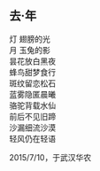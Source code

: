 ## 去·年

灯 翅膀的光<br>
月 玉兔的影<br>
昙花放白黑夜<br>
蜂鸟甜梦食行<br>
斑纹留恋松石<br>
蓝雾隐匿晨曦<br>
骆驼背载水仙<br>
前后不见旧蹄<br>
沙漏细流沙漠<br>
轻风仍在轻语<br>

2015/7/10，于武汉华农
